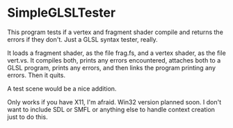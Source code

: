 SimpleGLSLTester
================

This program tests if a vertex and fragment shader compile and returns the errors if they don't. Just a GLSL syntax tester, really.

It loads a fragment shader, as the file frag.fs, and a vertex shader, as the file vert.vs. It compiles both, prints any errors 
encountered, attaches both to a GLSL program, prints any errors, and then links the program printing any errors. Then it quits. 

A test scene would be a nice addition.

Only works if you have X11, I'm afraid. Win32 version planned soon. I don't want to include SDL or SMFL or anything else to handle 
context creation just to do this.
